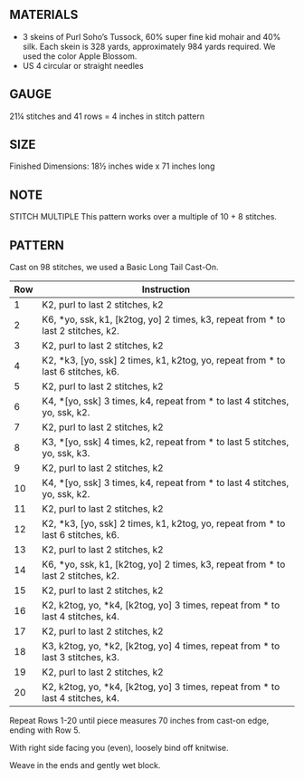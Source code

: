 ## MATERIALS
- 3 skeins of Purl Soho’s Tussock, 60% super fine kid mohair and 40% silk. Each skein is 328 yards, approximately 984 yards required. We used the color Apple Blossom.
- US 4 circular or straight needles

## GAUGE
21¼ stitches and 41 rows = 4 inches in stitch pattern

## SIZE
Finished Dimensions: 18½ inches wide x 71 inches long

## NOTE
STITCH MULTIPLE
This pattern works over a multiple of 10 + 8 stitches.

## PATTERN
Cast on 98 stitches, we used a Basic Long Tail Cast-On.

| Row | Instruction |
|-----|-------------|
| 1 | K2, purl to last 2 stitches, k2 |
| 2 | K6, *yo, ssk, k1, [k2tog, yo] 2 times, k3, repeat from * to last 2 stitches, k2. |
| 3 | K2, purl to last 2 stitches, k2 |
| 4 | K2, *k3, [yo, ssk] 2 times, k1, k2tog, yo, repeat from * to last 6 stitches, k6. |
| 5 | K2, purl to last 2 stitches, k2 |
| 6 | K4, *[yo, ssk] 3 times, k4, repeat from * to last 4 stitches, yo, ssk, k2. |
| 7 | K2, purl to last 2 stitches, k2 |
| 8 | K3, *[yo, ssk] 4 times, k2, repeat from * to last 5 stitches, yo, ssk, k3. |
| 9 | K2, purl to last 2 stitches, k2 |
| 10 | K4, *[yo, ssk] 3 times, k4, repeat from * to last 4 stitches, yo, ssk, k2. |
| 11 | K2, purl to last 2 stitches, k2 |
| 12 | K2, *k3, [yo, ssk] 2 times, k1, k2tog, yo, repeat from * to last 6 stitches, k6. |
| 13 | K2, purl to last 2 stitches, k2 |
| 14 | K6, *yo, ssk, k1, [k2tog, yo] 2 times, k3, repeat from * to last 2 stitches, k2. |
| 15 | K2, purl to last 2 stitches, k2 |
| 16 | K2, k2tog, yo, *k4, [k2tog, yo] 3 times, repeat from * to last 4 stitches, k4. |
| 17 | K2, purl to last 2 stitches, k2 |
| 18 | K3, k2tog, yo, *k2, [k2tog, yo] 4 times, repeat from * to last 3 stitches, k3. |
| 19 | K2, purl to last 2 stitches, k2 |
| 20 | K2, k2tog, yo, *k4, [k2tog, yo] 3 times, repeat from * to last 4 stitches, k4. |

Repeat Rows 1-20 until piece measures 70 inches from cast-on edge, ending with Row 5.

With right side facing you (even), loosely bind off knitwise.

Weave in the ends and gently wet block.
